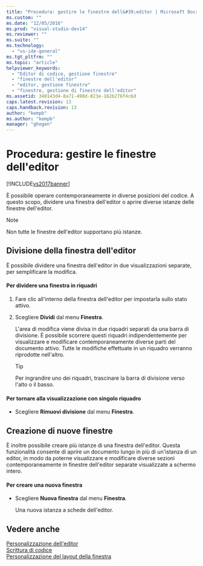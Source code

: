 ```yaml
---
title: "Procedura: gestire le finestre dell&#39;editor | Microsoft Docs"
ms.custom: ""
ms.date: "12/05/2016"
ms.prod: "visual-studio-dev14"
ms.reviewer: ""
ms.suite: ""
ms.technology: 
  - "vs-ide-general"
ms.tgt_pltfrm: ""
ms.topic: "article"
helpviewer_keywords: 
  - "Editor di codice, gestione finestre"
  - "finestre dell'editor"
  - "editor, gestione finestre"
  - "finestre, gestione di finestre dell'editor"
ms.assetid: 340143d4-8a71-490d-823e-162b276f4c6d
caps.latest.revision: 13
caps.handback.revision: 13
author: "kempb"
ms.author: "kempb"
manager: "ghogen"
---
```

# Procedura: gestire le finestre dell&#39;editor
[!INCLUDE[vs2017banner](../code-quality/includes/vs2017banner.md)]

È possibile operare contemporaneamente in diverse posizioni del codice.  A questo scopo, dividere una finestra dell'editor o aprire diverse istanze delle finestre dell'editor.  
  
> [!NOTE]
>  Non tutte le finestre dell'editor supportano più istanze.  
  
## Divisione della finestra dell'editor  
 È possibile dividere una finestra dell'editor in due visualizzazioni separate, per semplificare la modifica.  
  
#### Per dividere una finestra in riquadri  
  
1.  Fare clic all'interno della finestra dell'editor per impostarla sullo stato attivo.  
  
2.  Scegliere **Dividi** dal menu **Finestra**.  
  
     L'area di modifica viene divisa in due riquadri separati da una barra di divisione.  È possibile scorrere questi riquadri indipendentemente per visualizzare e modificare contemporaneamente diverse parti del documento attivo.  Tutte le modifiche effettuate in un riquadro verranno riprodotte nell'altro.  
  
    > [!TIP]
    >  Per ingrandire uno dei riquadri, trascinare la barra di divisione verso l'alto o il basso.  
  
#### Per tornare alla visualizzazione con singolo riquadro  
  
-   Scegliere **Rimuovi divisione** dal menu **Finestra**.  
  
## Creazione di nuove finestre  
 È inoltre possibile creare più istanze di una finestra dell'editor.  Questa funzionalità consente di aprire un documento lungo in più di un'istanza di un editor, in modo da poterne visualizzare e modificare diverse sezioni contemporaneamente in finestre dell'editor separate visualizzate a schermo intero.  
  
#### Per creare una nuova finestra  
  
-   Scegliere **Nuova finestra** dal menu **Finestra**.  
  
     Una nuova istanza a schede dell'editor.  
  
## Vedere anche  
 [Personalizzazione dell'editor](../ide/customizing-the-editor.md)   
 [Scrittura di codice](../ide/writing-code-in-the-code-and-text-editor.md)   
 [Personalizzazione del layout della finestra](../ide/customizing-window-layouts-in-visual-studio.md)